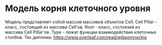 # Модель корня клеточного уровня
Модель представляет собой массив массивов объектов Cell.
Cell Pillar - класс, состоящий из массива Cell'ов.
Root - класс, состоязий из массива Cell Pillar'ов.
Type - лежат функции взаимодействия клеточных столбов.
Тех диплома:
https://www.overleaf.com/read/wjbpqmnxckjg
